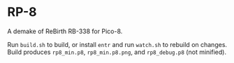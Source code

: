 # RP-8

A demake of ReBirth RB-338 for Pico-8.

Run `build.sh` to build, or install `entr` and run `watch.sh` to rebuild on changes. Build produces `rp8_min.p8`, `rp8_min.p8.png`, and `rp8_debug.p8` (not minified).
